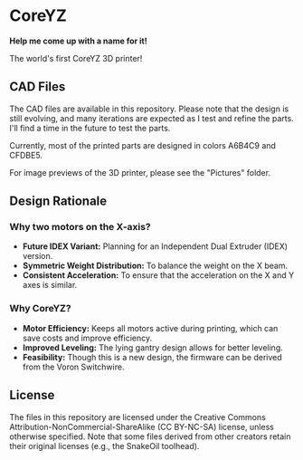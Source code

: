 # CoreYZ

**Help me come up with a name for it!**

The world's first CoreYZ 3D printer!

## CAD Files

The CAD files are available in this repository. Please note that the design is still evolving, and many iterations are expected as I test and refine the parts. I'll find a time in the future to test the parts.

Currently, most of the printed parts are designed in colors A6B4C9 and CFDBE5.

For image previews of the 3D printer, please see the "Pictures" folder.

## Design Rationale

### Why two motors on the X-axis?

- **Future IDEX Variant:** Planning for an Independent Dual Extruder (IDEX) version.
- **Symmetric Weight Distribution:** To balance the weight on the X beam.
- **Consistent Acceleration:** To ensure that the acceleration on the X and Y axes is similar.

### Why CoreYZ?

- **Motor Efficiency:** Keeps all motors active during printing, which can save costs and improve efficiency.
- **Improved Leveling:** The lying gantry design allows for better leveling.
- **Feasibility:** Though this is a new design, the firmware can be derived from the Voron Switchwire.

## License

The files in this repository are licensed under the Creative Commons Attribution-NonCommercial-ShareAlike (CC BY-NC-SA) license, unless otherwise specified. Note that some files derived from other creators retain their original licenses (e.g., the SnakeOil toolhead).